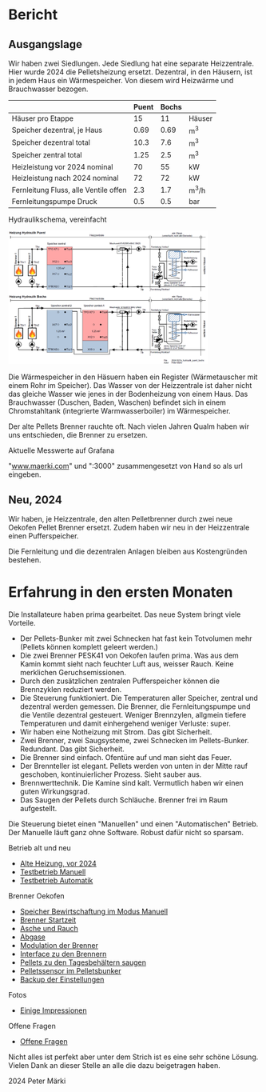 # Bericht

## Ausgangslage

Wir haben zwei Siedlungen. Jede Siedlung hat eine separate Heizzentrale. Hier wurde 2024 die Pelletsheizung ersetzt. 
Dezentral, in den Häusern, ist in jedem Haus ein Wärmespeicher. Von diesem wird Heizwärme und Brauchwasser bezogen.

||Puent|Bochs| |
|---|---|---|---|
|Häuser pro Etappe|15|11|Häuser|
|Speicher dezentral, je Haus|0.69|0.69|m<sup>3</sup>|
|Speicher dezentral total|10.3|7.6|m<sup>3</sup>|
|Speicher zentral total|1.25|2.5|m<sup>3</sup>|
|Heizleistung vor 2024 nominal|70|55|kW|
|Heizleistung nach 2024 nominal|72|72|kW|
|Fernleitung Fluss, alle Ventile offen|2.3|1.7|m<sup>3</sup>/h|
|Fernleitungspumpe  Druck |0.5|0.5|bar|

Hydraulikschema, vereinfacht

<img src="./images/hydraulik.png" width="400" />


Die Wärmespeicher in den Häsuern haben ein Register (Wärmetauscher mit einem Rohr im Speicher). Das Wasser von der Heizzentrale ist daher nicht das gleiche Wasser wie jenes in der Bodenheizung von einem Haus. Das Brauchwasser (Duschen, Baden, Waschen) befindet sich in einem Chromstahltank (integrierte Warmwasserboiler) im Wärmespeicher.

Der alte Pellets Brenner rauchte oft. Nach vielen Jahren Qualm haben wir uns entschieden, die Brenner zu ersetzen.

Aktuelle Messwerte auf Grafana

"www.maerki.com" und ":3000" zusammengesetzt von Hand so als url eingeben.

## Neu, 2024

Wir haben, je Heizzentrale, den alten Pelletbrenner durch zwei neue Oekofen Pellet Brenner ersetzt. Zudem haben wir neu in der Heizzentrale einen Pufferspeicher.

Die Fernleitung und die dezentralen Anlagen bleiben aus Kostengründen bestehen.

# Erfahrung in den ersten Monaten
Die Installateure haben prima gearbeitet.
Das neue System bringt viele Vorteile.
- Der Pellets-Bunker mit zwei Schnecken hat fast kein Totvolumen mehr (Pellets können komplett geleert werden.)
- Die zwei Brenner PESK41 von Oekofen laufen prima. Was aus dem Kamin kommt sieht nach feuchter Luft aus, weisser Rauch. Keine merklichen Geruchsemissionen.
- Durch den zusätzlichen zentralen Pufferspeicher können die Brennzyklen reduziert werden.
- Die Steuerung funktioniert. Die Temperaturen aller Speicher, zentral und dezentral werden gemessen. Die Brenner, die Fernleitungspumpe und die Ventile dezentral gesteuert. Weniger Brennzylen, allgmein tiefere Temperaturen und damit einhergehend weniger Verluste: super.
- Wir haben eine Notheizung mit Strom. Das gibt Sicherheit.
- Zwei Brenner, zwei Saugsysteme, zwei Schnecken im Pellets-Bunker. Redundant. Das gibt Sicherheit.
- Die Brenner sind einfach. Ofentüre auf und man sieht das Feuer. 
- Der Brennteller ist elegant. Pellets werden von unten in der Mitte rauf geschoben, kontinuierlicher Prozess. Sieht sauber aus.
- Brennwerttechnik. Die Kamine sind kalt. Vermutlich haben wir einen guten Wirkungsgrad.
- Das Saugen der Pellets durch Schläuche. Brenner frei im Raum aufgestellt. 


Die Steuerung bietet einen "Manuellen" und einen "Automatischen" Betrieb. Der Manuelle läuft ganz ohne Software. Robust dafür nicht so sparsam.

Betrieb alt und neu

- [Alte Heizung, vor 2024](./betrieb_vor_2024/readme.md) 
- [Testbetrieb Manuell](./betrieb_manuell/readme.md) 
- [Testbetrieb Automatik](./betrieb_automatik/readme.md) 

Brenner Oekofen

- [Speicher Bewirtschaftung im Modus Manuell](./speicher_bewirtschaftung/readme.md) 
- [Brenner Startzeit](./brenner_startzeit/readme.md) 
- [Asche und Rauch](./asche_rauch/readme.md) 
- [Abgase](./abgase/readme.md) 
- [Modulation der Brenner](./modulation/readme.md) 
- [Interface zu den Brennern](./modbus_relaiskontakte/readme.md) 
- [Pellets zu den Tagesbehältern saugen](./saugen/readme.md) 
- [Pelletssensor im Pelletsbunker](./pelletssensor/readme.md) 
- [Backup der Einstellungen](./backup_einstellungen/readme.md) 

Fotos
- [Einige Impressionen](./impressionen/readme.md) 

Offene Fragen
- [Offene Fragen](./offene_fragen/readme.md) 


Nicht alles ist perfekt aber unter dem Strich ist es eine sehr schöne Lösung. Vielen Dank an dieser Stelle an alle die dazu beigetragen haben.



2024 Peter Märki